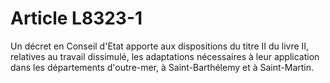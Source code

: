 # Article L8323-1

Un décret en Conseil d'Etat apporte aux dispositions du titre II du livre II, relatives au travail dissimulé, les adaptations nécessaires à leur application dans les départements d'outre-mer, à Saint-Barthélemy et à Saint-Martin.